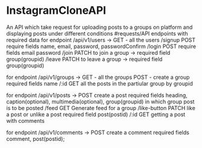 # InstagramCloneAPI
An API which take request for uploading posts to a groups on platform and displaying posts under different conditions
#requests/API endpoints with required data
for endpoint  /api/v1/users  ->
GET - all the users
/signup POST require fields name, email, password, passwordConfirm
/login POST require fields email password
/join PATCH to join a group -> required field group(groupid)
/leave PATCH to leave a group -> required field group(groupid)

for endpoint /api/v1/groups ->
GET - all the groups
POST - create a group required fields name 
/:id GET all the posts in the partiular group by groupid

for endpoint /api/v1/posts ->
POST create a post required fields heading, caption(optional), multimedia(optional), group(groupid) in which group post is to be posted
/feed GET Generate feed for a group 
/like-button PATCH like a post or unlike a post required field post(postid)
/:id GET getting a post with comments

for endpoint /api/v1/comments ->
POST create a comment required fields comment, post(postid);
